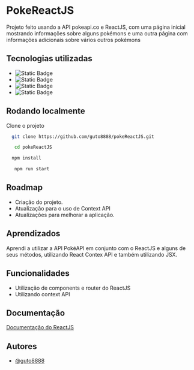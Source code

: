 # PokeReactJS

Projeto feito usando a API pokeapi.co e ReactJS, com uma página inicial mostrando informações sobre alguns pokémons e uma outra página com informações adicionais sobre vários outros pokémons


## Tecnologias utilizadas

- ![Static Badge](https://img.shields.io/badge/JSX-blue)
- ![Static Badge](https://img.shields.io/badge/CSS-blue)
- ![Static Badge](https://img.shields.io/badge/JS-yellow)
- ![Static Badge](https://img.shields.io/badge/ReactJS-blue)



## Rodando localmente

Clone o projeto

```bash
  git clone https://github.com/guto8888/pokeReactJS.git
```

```bash
   cd pokeReactJS
```

```bash
  npm install
```

```bash
   npm run start
```


## Roadmap

- Criação do projeto.
- Atualização para o uso de Context API
- Atualizações para melhorar a aplicação.


## Aprendizados

Aprendi a utilizar a API PokéAPI em conjunto com o ReactJS e alguns de seus métodos, utilizando React Contex API e também utilizando JSX.


## Funcionalidades

- Utilização de components e router do ReactJS
- Utilizando context API


## Documentação

[Documentação do ReactJS](https://react.dev/learn)


## Autores

- [@guto8888](https://github.com/guto8888)
